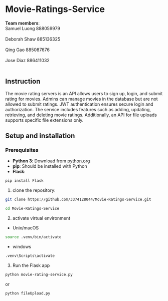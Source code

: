 # Movie-Ratings-Service

**Team members**:<br />
Samuel Luong 888059979<br /><br />
Deborah Shaw 885136325<br /><br />
Qing Gao 885087676<br /><br />
Jose Diaz 886411032<br /><br />

## Instruction
The movie rating servers is an API allows users to sign up, login, and submit rating for movies. Admins can manage movies in the database but are not allowed to submit ratings. JWT authentication ensures secure login and authorization. The service includes features such as adding, updating, retrieving, and deleting movie ratings. Additionally, an API for file uploads supports specific file extensions only.

## Setup and installation
### Prerequisites
- **Python 3**: Download from [python.org](https://www.python.org/downloads/)
- **pip**: Should be installed with Python
- **Flask**:  
```bash
pip install Flask
```

1. clone the repository: 
```bash
git clone https://github.com/3374128044/Movie-Ratings-Service.git
```
```bash
cd Movie-Ratings-Service
```

2. activate virtual environment
- Unix/macOS
```bash
source .venv/bin/activate
```
- windows
```bash
.venv\Scripts\activate
```

3. Run the Flask app
```bash
python movie-rating-service.py
```
 or 
```bash
python fileUpload.py
```
